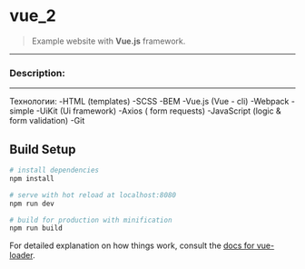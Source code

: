 # vue_2

> Example website with **Vue.js** framework.
***
### Description:
***
Технологии:
-HTML (templates)
-SCSS 
-BEM
-Vue.js (Vue - cli)
-Webpack - simple
-UiKit (Ui framework) 
-Axios (  form requests)
-JavaScript  (logic & form validation)
-Git





## Build Setup

``` bash
# install dependencies
npm install

# serve with hot reload at localhost:8080
npm run dev

# build for production with minification
npm run build
```

For detailed explanation on how things work, consult the [docs for vue-loader](http://vuejs.github.io/vue-loader).
